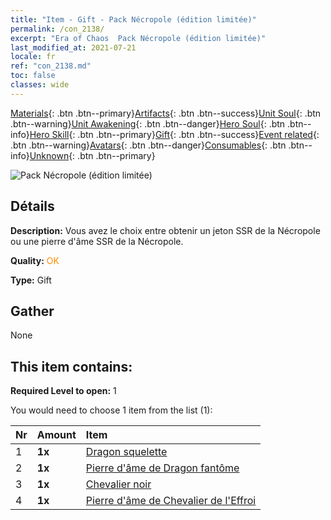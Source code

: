 ```yaml
---
title: "Item - Gift - Pack Nécropole (édition limitée)"
permalink: /con_2138/
excerpt: "Era of Chaos  Pack Nécropole (édition limitée)"
last_modified_at: 2021-07-21
locale: fr
ref: "con_2138.md"
toc: false
classes: wide
---
```

 [Materials](/ItemsFR/){: .btn .btn--primary}[Artifacts](/ItemsFR/Artifacts/){: .btn .btn--success}[Unit Soul](/ItemsFR/UnitSoul/){: .btn .btn--warning}[Unit Awakening](/ItemsFR/UnitAwakening/){: .btn .btn--danger}[Hero Soul](/ItemsFR/HeroSoul/){: .btn .btn--info}[Hero Skill](/ItemsFR/HeroSkill/){: .btn .btn--primary}[Gift](/ItemsFR/Gift/){: .btn .btn--success}[Event related](/ItemsFR/Events/){: .btn .btn--warning}[Avatars](/ItemsFR/Avatars/){: .btn .btn--danger}[Consumables](/ItemsFR/Consumables/){: .btn .btn--info}[Unknown](/ItemsFR/Unknown/){: .btn .btn--primary}

 ![Pack Nécropole (édition limitée)](/images/t/i_994003.png)

## Détails
 **Description:** Vous avez le choix entre obtenir un jeton SSR de la Nécropole ou une pierre d'âme SSR de la Nécropole.

 **Quality:** <span style="color: #FF8C00">OK</span>

 **Type:** Gift

## Gather

  None

## This item contains:

 **Required Level to open:** 1

 You would need to choose 1 item from the list (1):

  | Nr | Amount |     Item    |
  |:---|:-------|:------------|
  | 1 |  **1x** | [Dragon squelette](/ItemsFR/unt_214/) |  | 
  | 2 |  **1x** | [Pierre d'âme de Dragon fantôme](/ItemsFR/unt_303/) |  | 
  | 3 |  **1x** | [Chevalier noir](/ItemsFR/unt_213/) |  | 
  | 4 |  **1x** | [Pierre d'âme de Chevalier de l'Effroi](/ItemsFR/unt_302/) |  | 
